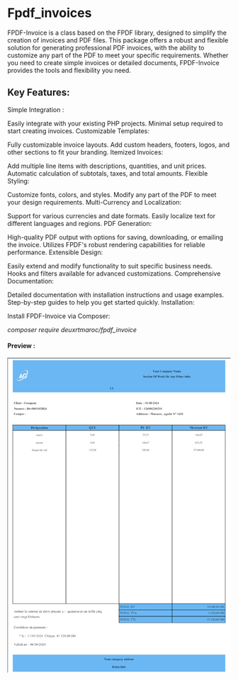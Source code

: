 <h1>Fpdf_invoices</h1>

<p>

FPDF-Invoice is a class based on the FPDF library, designed to simplify the creation of invoices and PDF files. This package offers a robust and flexible solution for generating professional PDF invoices, with the ability to customize any part of the PDF to meet your specific requirements. Whether you need to create simple invoices or detailed documents, FPDF-Invoice provides the tools and flexibility you need.

</p>

<h2> Key Features: </h2>

Simple Integration :

Easily integrate with your existing PHP projects.
Minimal setup required to start creating invoices.
Customizable Templates:

Fully customizable invoice layouts.
Add custom headers, footers, logos, and other sections to fit your branding.
Itemized Invoices:

Add multiple line items with descriptions, quantities, and unit prices.
Automatic calculation of subtotals, taxes, and total amounts.
Flexible Styling:

Customize fonts, colors, and styles.
Modify any part of the PDF to meet your design requirements.
Multi-Currency and Localization:

Support for various currencies and date formats.
Easily localize text for different languages and regions.
PDF Generation:

High-quality PDF output with options for saving, downloading, or emailing the invoice.
Utilizes FPDF's robust rendering capabilities for reliable performance.
Extensible Design:

Easily extend and modify functionality to suit specific business needs.
Hooks and filters available for advanced customizations.
Comprehensive Documentation:

Detailed documentation with installation instructions and usage examples.
Step-by-step guides to help you get started quickly.
Installation:

Install FPDF-Invoice via Composer:

<em>composer require deuxrtmaroc/fpdf_invoice</em> 

<h4>Preview : </h4>


<img src="presentation.png" >
